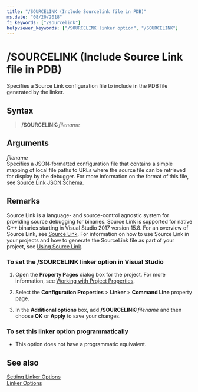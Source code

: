 ```yaml
---
title: "/SOURCELINK (Include Sourcelink file in PDB)"
ms.date: "08/20/2018"
f1_keywords: ["/sourcelink"]
helpviewer_keywords: ["/SOURCELINK linker option", "/SOURCELINK"]
---
```

# /SOURCELINK (Include Source Link file in PDB)

Specifies a Source Link configuration file to include in the PDB file generated by the linker.

## Syntax

> **/SOURCELINK:**_filename_

## Arguments

*filename*<br/>
Specifies a JSON-formatted configuration file that contains a simple mapping of local file paths to URLs where the source file can be retrieved for display by the debugger. For more information on the format of this file, see [Source Link JSON Schema](https://github.com/dotnet/designs/blob/master/accepted/diagnostics/source-link.md#source-link-json-schema).

## Remarks

Source Link is a language- and source-control agnostic system for providing source debugging for binaries. Source Link is supported for native C++ binaries starting in Visual Studio 2017 version 15.8. For an overview of Source Link, see [Source Link](https://github.com/dotnet/designs/blob/master/accepted/diagnostics/source-link.md). For information on how to use Source Link in your projects and how to generate the SourceLink file as part of your project, see [Using Source Link](https://github.com/dotnet/sourcelink#using-source-link-in-c-projects).

### To set the /SOURCELINK linker option in Visual Studio

1. Open the **Property Pages** dialog box for the project. For more information, see [Working with Project Properties](../../ide/working-with-project-properties.md).

1. Select the **Configuration Properties** > **Linker** > **Command Line** property page.

1. In the **Additional options** box, add **/SOURCELINK:**_filename_ and then choose **OK** or **Apply** to save your changes.

### To set this linker option programmatically

- This option does not have a programmatic equivalent.

## See also

[Setting Linker Options](../../build/reference/setting-linker-options.md)<br/>
[Linker Options](../../build/reference/linker-options.md)
